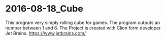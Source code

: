# 2016-08-18_Cube
This program very simply rolling cube for games. The program outputs an number between 1 and 6. The Project is created with Clion form developer Jet Brains. https://www.jetbrains.com/
